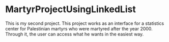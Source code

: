 # MartyrProjectUsingLinkedList
This is my second project. This project works as an interface for a statistics center for Palestinian martyrs who were martyred after the year 2000. Through it, the user can access what he wants in the easiest way.
